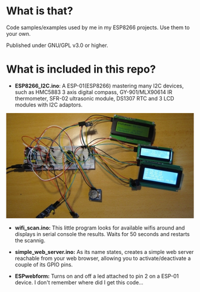 
What is that?
====

Code samples/examples used by me in my ESP8266 projects. Use them to your own.

Published under GNU/GPL v3.0 or higher.



What is included in this repo?
====

* **ESP8266_I2C.ino**: A ESP-01(ESP8266) mastering many I2C devices, such as HMC5883 3 axis digital compass, GY-901/MLX90614 IR thermometer, SFR-02 ultrasonic module, DS1307 RTC and 3 LCD modules with I2C adaptors.


![Test circuit](pics/esp-01_i2c.jpg)


* **wifi_scan.ino:** This little program looks for available wifis around and displays in serial console the results. Waits for 50 seconds and restarts the scannig.

* **simple_web_server.ino:** As its name states, creates a simple web server reachable from your web browser, allowing you to activate/deactivate a couple of its GPIO pins.

* **ESPwebform:** Turns on and off a led attached to pin 2 on a ESP-01 device. I don't remember where did I get this code...